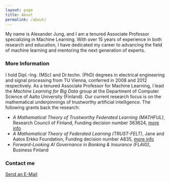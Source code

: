 ```yaml
---
layout: page
title: About
permalink: /about/
---
```


My name is Alexander Jung, and I am a tenured Associate Professor specializing in Machine Learning. 
With over 15 years of experience in both research and education, I have dedicated my career to advancing 
the field of machine learning and mentoring the next generation of experts.

### More Information

I hold Dipl.-Ing. (MSc) and Dr.techn. (PhD) degrees in electrical engineering and signal processing from TU Vienna, 
conferred in 2008 and 2012 respectively. As a tenured Associate Professor for Machine Learning, I lead the *Machine Learning for Big Data* 
group at the Department of Computer Science of Aalto University (Finland). Our current research focus is on the mathematical 
underpinnings of trustworthy artificial intelligence. The following grants back the research: 

* *A Mathematical Theory of Trustworthy Federated Learning (MATHFUL)*, Research Council of Finland, Funding decision number 363624, [more info](https://research.fi/en/results/funding/81387)
* *A Mathematical Theory of Federated Learning (TRUST-FELT)*, Jane and Aatos Erkko Foundation, Funding decision number A835, [more info](https://research.fi/en/results/funding/81021)
* *Forward-Looking AI Governance in Banking & Insurance (FLAIG)*, Business Finland 


### Contact me

[Send an E-Mail](mailto:alexjung235@gmail.com)
